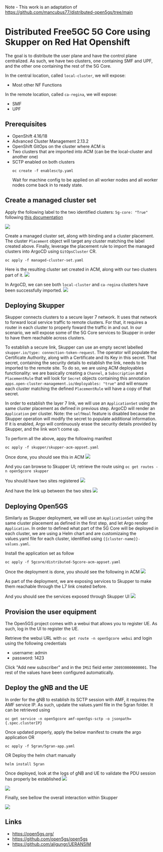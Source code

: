 Note - This work is an adaptation of https://github.com/mancubus77/distributed-open5gs/tree/main

# Distributed Free5GC 5G Core using Skupper on Red Hat Openshift

The goal is to distribute the user plane and have the control plane centralized. As such, we have two clusters, one containing SMF and UPF, and the other one containing the rest of the 5G Core.

In the central location, called `local-cluster`, we will expose:
- Most other NF Functions

In the remote location, called `ca-regina`, we will expose:
- SMF
- UPF

## Prerequisites

- OpenShift 4.16/18
- Advanced Cluster Management 2.13.2
- OpenShift GitOps on the cluster where ACM is
- Two clusters that are imported into ACM (can be the local-cluster and another one)
- SCTP enabled on both clusters
    ```
    oc create -f enablesctp.yaml
    ```
    Wait for machine config to be applied on all worker nodes and all worker nodes come back in to ready state.

## Create a managed cluster set

Apply the following label to the two identified clusters: `5g-core: "True"` following [this documentation](https://access.redhat.com/documentation/en-us/red_hat_advanced_cluster_management_for_kubernetes/2.4/html/clusters/managing-your-clusters#managing-cluster-labels)

![](assets/cluster-label.png)

Create a managed cluster set, along with binding and a cluster placement. The cluster `Placement` object will target any cluster matching the label created above.
Finally, leverage the placement rule to import the managed clusters into ArgoCD using `GitOpsCluster` CR.
~~~
oc apply -f managed-cluster-set.yaml
~~~

Here is the resulting cluster set created in ACM, along with our two clusters part of it.
![](assets/cluster-set.png)

In ArgoCD, we can see both `local-cluster` and `ca-regina` clusters have been successfully imported.
![](assets/argocd-clusters.png)

## Deploying Skupper

Skupper connects clusters to a secure layer 7 network. It uses that network to forward local service traffic to remote clusters. For that, it requires a router in each cluster to properly foward the traffic in and out. In our scenario, we will expose some of the 5G Core services to Skupper in order to have them reachable across clusters.

To establish a secure link, Skupper can use an empty secret labelled `skupper.io/type: connection-token-request`. The operator will populate the Certificate Authority, along with a Certificate and its Key in this secret.
That secret, containing the security details to establish the link, needs to be imported to the remote site.
To do so, we are using ACM deployables functionality: we are basically creating a `Channel`, a `Subscription` and a `PlacementRule` that will look for `Secret` objects containing this annotation `apps.open-cluster-management.io/deployables: "true"` and will ensure each cluster matching the defined `PlacementRule` will have a copy of that secret.

In order to establish the layer 7 link, we will use an `ApplicationSet` using the same cluster placement as defined in previous step. ArgoCD will render an `Application` per cluster.
Note: the `selfHeal` feature is disabled because the Skupper operation will modify the secret to populate additional information. If it is enabled, Argo will continuously erase the security details provided by Skupper, and the link won't come up.

To perform all the above, appy the following manifest
~~~
oc apply -f skupper/skupper-acm-appset.yaml
~~~

Once done, you should see this in ACM
![](assets/acm-skupper-appset.png)

And you can browse to Skupper UI; retrieve the route using `oc get routes -n open5gcore skupper`

You should have two sites registered
![](assets/ca-regina-sites.png)

And have the link up between the two sites
![](assets/ca-regina-link.png)

## Deploying Open5GS

Similarly as Skupper deployment, we will use an `ApplicationSet` using the same cluster placement as defined in the first step, and let Argo render `Application`.
In order to defined what part of the 5G Core will be deployed in each cluster, we are using a Helm chart and are customizaing the values.yaml file for each cluster, identified using `{{cluster-name}}-values.yaml`.

Install the application set as follow
~~~
oc apply -f 5gcore/distributed-5gcore-acm-appset.yaml
~~~

Once the deployment is done, you should see the following in ACM
![](assets/distributed-5g-acm.png)

As part of the deployment, we are exposing services to Skupper to make them reachable through the L7 link created before.

And you should see the services exposed through Skupper UI
![](assets/exposed-services.png)

## Provision the user equipment

The Open5GS project comes with a webui that allows you to register UE. As such, log in the UI to register the UE.

Retrieve the webui URL with `oc get route -n open5gcore webui` and login using the following credentials
- username: admin
- password: 1423

Click "Add new subscriber" and in the `IMSI` field enter `208930000000001`. The rest of the values have been configured automatically.

## Deploy the gNB and the UE

In order for the gNB to establish its SCTP session with AMF, it requires the AMF service IP. As such, update the values.yaml file in the 5gran folder.
It can be retrieved using
~~~
oc get service -n open5gcore amf-open5gs-sctp -o jsonpath={.spec.clusterIP}
~~~

Once updated properly, apply the below manifest to create the argo application OR
~~~
oc apply -f 5gran/5gran-app.yaml
~~~

OR Deploy the helm chart manually
~~~
helm install 5gran
~~~

Once deployed, look at the logs of gNB and UE to validate the PDU session has properly be established
![](assets/gnb-logs.png)

![](assets/ue-logs.png)


Finally, see bellow the overall interaction within Skupper

![](assets/skupper-svc-interaction.png)

## Links
- https://open5gs.org/
- https://github.com/open5gs/open5gs
- https://github.com/aligungr/UERANSIM